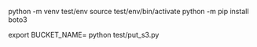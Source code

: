 
python -m venv test/env
source test/env/bin/activate
python -m pip install boto3

export BUCKET_NAME=
python test/put_s3.py